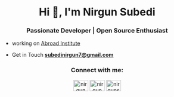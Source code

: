 <h1 align="center">Hi 👋, I'm Nirgun Subedi</h1>
<h3 align="center">Passionate Developer | Open Source Enthusiast</h3>

- working on [Abroad Institute](https://abroadinst.com/)
 
- Get in Touch **subedinirgun7@gmail.com** 


<h3 align="center">Connect with me:</h3>
<p align="center">
<a href="https://www.linkedin.com/in/nirgun-subedi-11815a283" target="blank"><img align="center" src="https://raw.githubusercontent.com/rahuldkjain/github-profile-readme-generator/master/src/images/icons/Social/linked-in-alt.svg" alt="nirgun subedi" height="30" width="40" /></a>
<a href="https://www.facebook.com/nirguns.7" target="blank"><img align="center" src="https://raw.githubusercontent.com/rahuldkjain/github-profile-readme-generator/master/src/images/icons/Social/facebook.svg" alt="nirgun subedi" height="30" width="40" /></a>
<a href="https://instagram.com/nirguns.7" target="blank"><img align="center" src="https://raw.githubusercontent.com/rahuldkjain/github-profile-readme-generator/master/src/images/icons/Social/instagram.svg" alt="nirguns7" height="30" width="40" /></a>
</p>
